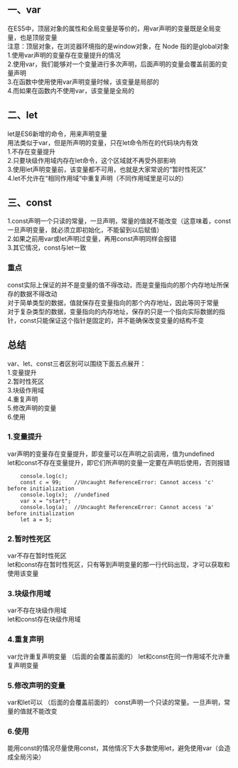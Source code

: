 ## 一、var
在ES5中，顶层对象的属性和全局变量是等价的，用var声明的变量既是全局变量，也是顶层变量  
注意：顶层对象，在浏览器环境指的是window对象，在 Node 指的是global对象  
1.使用var声明的变量存在变量提升的情况  
2.使用var，我们能够对一个变量进行多次声明，后面声明的变量会覆盖前面的变量声明  
3.在函数中使用使用var声明变量时候，该变量是局部的  
4.而如果在函数内不使用var，该变量是全局的  
## 二、let
let是ES6新增的命令，用来声明变量  
用法类似于var，但是所声明的变量，只在let命令所在的代码块内有效  
1.不存在变量提升  
2.只要块级作用域内存在let命令，这个区域就不再受外部影响  
3.使用let声明变量前，该变量都不可用，也就是大家常说的“暂时性死区”  
4.let不允许在“相同作用域”中重复声明（不同作用域里是可以的）
## 三、const
1.const声明一个只读的常量，一旦声明，常量的值就不能改变（这意味着，const一旦声明变量，就必须立即初始化，不能留到以后赋值）    
2.如果之前用var或let声明过变量，再用const声明同样会报错  
3.其它情况，const与let一致
### 重点
const实际上保证的并不是变量的值不得改动，而是变量指向的那个内存地址所保存的数据不得改动  
对于简单类型的数据，值就保存在变量指向的那个内存地址，因此等同于常量  
对于复杂类型的数据，变量指向的内存地址，保存的只是一个指向实际数据的指针，const只能保证这个指针是固定的，并不能确保改变变量的结构不变

## 总结
var、let、const三者区别可以围绕下面五点展开：  
1.变量提升  
2.暂时性死区  
3.块级作用域  
4.重复声明  
5.修改声明的变量  
6.使用  

### 1.变量提升
var声明的变量存在变量提升，即变量可以在声明之前调用，值为undefined  
let和const不存在变量提升，即它们所声明的变量一定要在声明后使用，否则报错 
``` 
    console.log(c);
    const c = 99;    //Uncaught ReferenceError: Cannot access 'c' before initialization
    console.log(x);  //undefined
    var x = "start";
    console.log(a);  //Uncaught ReferenceError: Cannot access 'a' before initialization
    let a = 5;
```
### 2.暂时性死区  
var不存在暂时性死区  
let和const存在暂时性死区，只有等到声明变量的那一行代码出现，才可以获取和使用该变量  
### 3.块级作用域
var不存在块级作用域  
let和const存在块级作用域  
### 4.重复声明 
var允许重复声明变量  （后面的会覆盖前面的）
let和const在同一作用域不允许重复声明变量  
### 5.修改声明的变量
var和let可以  （后面的会覆盖前面的）
const声明一个只读的常量。一旦声明，常量的值就不能改变  
### 6.使用  
能用const的情况尽量使用const，其他情况下大多数使用let，避免使用var（会造成全局污染）